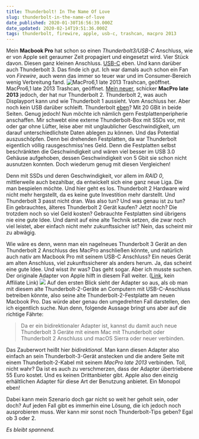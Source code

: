 ```yaml
---
title: Thunderbolt! In The Name Of Love
slug: thunderbolt-in-the-name-of-love
date_published: 2020-01-30T16:56:39.000Z
date_updated: 2020-02-14T19:51:36.000Z
tags: thunderbolt, firewire, apple, usb-c, trashcan, macpro 2013
---
```


Mein **Macbook Pro** hat schon so einen *Thunderbolt3/USB-C* Anschluss, wie er von Apple seit geraumer Zeit propagiert und eingesetzt wird. Vier Stück davon. Diesen ganz kleinen Anschluss. [USB-C](https://store.storeimages.cdn-apple.com/4668/as-images.apple.com/is/MMEL2_AV1?wid=1144&amp;hei=1144&amp;fmt=jpeg&amp;qlt=80&amp;op_usm=0.5%2C0.5&amp;.v=1476145428904) eben. Und kann darüber auch Thunderbolt 3. Das finde ich gut. Ich war damals auch schon ein Fan von *Firewire*, auch wenn das immer so teuer war und im Consumer-Bereich wenig Verbreitung fand. 
![MacPro6,1 late 2013 Trashcan, geöffnet.](__GHOST_URL__/content/images/2020/02/macpro6-1.trashcan.jpg)MacPro6,1 late 2013 Trashcan, geöffnet.
[Mein neuer](__GHOST_URL__/macpro6-1-aka-2013-trashcan/), schicker **MacPro late 2013** jedoch, der hat nur Thunderbolt 2. Thunderbolt 2, was auch Displayport kann und wie Thunderbolt 1 aussieht. Vom Anschluss her. Aber noch kein USB darüber schleift. Thunderbolt [eben](https://de.wikipedia.org/wiki/Thunderbolt_(Schnittstelle)#/media/Datei:Thunderbolt-interface-MacBook.png)? Mit 20 GBit in beide Seiten. Genug jedoch!
Nun möchte ich nämlich gern Festplattenperipherie anschaffen. Mir schwebt eine externe Thunderbolt-Box mit SSDs vor, mit oder gar ohne Lüfter, leise aber mit unglaublicher Geschwindigkeit, um darauf unterschiedlichste Daten ablegen zu können. Und das Potential auszuschöpfen. Denn bei drehenden Festplatten, da war Thunderbolt eigentlich völlig rausgeschmiss'nes Geld. Denn die Festplatten selbst beschränkten die Geschwindigkeit und wären viel besser im USB 3.0 Gehäuse aufgehoben, dessen Geschwindigkeit von 5 Gbit sie schon nicht ausnutzen konnten. Doch wiederum genug mit diesen Vergleichen!

Denn mit SSDs und deren Geschwindigkeit, vor allem im *RAID 0*, mittlerweile auch bezahlbar, da entwickelt sich eine ganz neue Liga. Die man bespielen möchte. Und hier geht es los. Thunderbolt 2 Hardware wird nicht mehr hergstellt, da es keine gute Investition mehr darstellt. Und Thunderbolt 3 passt nicht dran. Was also tun? Und was genau ist zu tun? Ein gebrauchtes, älteres Thunderbolt 2 Gerät kaufen? Jetzt noch? Die trotzdem noch so viel Geld kosten? Gebrauchte Festplatten sind übrigens nie eine gute Idee. Und damit auf eine alte Technik setzen, die zwar noch viel leistet, aber einfach nicht mehr zukunftssicher ist? Nein, das scheint mir zu abwägig. 

Wie wäre es denn, wenn man ein nagelneues Thunderbolt 3 Gerät an den Thunderbolt 2 Anschluss des MacPro anschließen könnte, und natürlich auch nativ am Macbook Pro mit seinem USB-C Anschluss? Ein neues Gerät am alten Anschluss, viel zukunftssicherer als anders herum. Ja, das scheint eine gute Idee. Und wisst ihr was? Das geht sogar. Aber ich musste suchen. Der originale Adapter von Apple hilft in diesem Fall weiter. ([Link](https://www.apple.com/de/shop/product/MMEL2ZM/A/thunderbolt-3-usb%E2%80%91c-auf-thunderbolt-2-adapter), kein Affiliate Link)
![](__GHOST_URL__/content/images/2020/01/tb-usb-c-adapter.png)
Auf den ersten Blick sieht der Adapter so aus, als ob man mit diesem alte Thunderbolt-2-Geräte an Computern mit USB-C-Anschluss betreiben könnte, also seine alte Thunderbolt-2-Festplatte am neuen Macbook Pro. Das würde aber genau den umgedrehten Fall darstellen, den ich eigentlich suche. Nun denn, folgende Aussage bringt uns aber auf die richtige Fährte:

> Da er ein bidirektionaler Adapter ist, kannst du damit auch neue Thunderbolt 3 Geräte mit einem Mac mit Thunderbolt oder Thunderbolt 2 Anschluss und macOS Sierra oder neuer verbinden.

Das Zauberwort heißt hier *bidirektional*. Man kann diesen Adapter also einfach an sein Thunderbolt-3-Gerät anstecken und die andere Seite mit einem Thunderbolt-2-Kabel mit seinem *MacPro late 2013* verbinden. Toll, nicht wahr? Da ist es auch zu verschmerzen, dass der Adapter übertriebene 55 Euro kostet. Und es keinen Drittanbieter gibt. Apple also den einzig erhältlichen Adapter für diese Art der Benutzung anbietet. Ein Monopol eben!

Dabei kann mein Szenario doch gar nicht so weit her geholt sein, oder doch? Auf jeden Fall gibt es immerhin eine Lösung, die ich jedoch noch ausprobieren muss. Wer kann mir sonst noch Thunderbolt-Tips geben? Egal ob 3 oder 2.

*Es bleibt spannend.*
